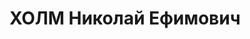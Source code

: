 ---
title: ХОЛМ Николай Ефимович
description: "Род. в 1898, г.Москва, русский, б/п, врач, эсперантист, прож.: г.Одесса\
  \ \n  Арестован 09.08.37 г. УГБ УНКВД Одесской обл. Обв. по ст.54-8, 11 УК УССР,\
  \ а/сов троцкист. группа в Одессе, эсперантист. Приговор: выездная сессия ВК ВС\
  \ СССР в г.Одессе, 23.11.1937 - ВМН. Расстрелян 24.11.37 г."
---